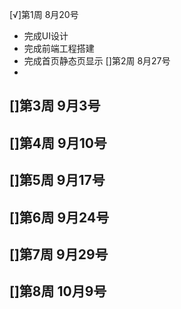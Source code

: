 [√]第1周 8月20号
- 完成UI设计
- 完成前端工程搭建
- 完成首页静态页显示
[]第2周 8月27号
- 

[]第3周 9月3号
- 

[]第4周 9月10号
- 

[]第5周 9月17号
- 

[]第6周 9月24号
- 

[]第7周 9月29号
- 

[]第8周 10月9号
- 
